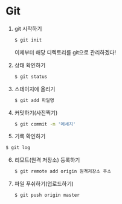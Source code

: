 # Git

1. git 시작하기

   ```sh
   $ git init
   ```

   이제부터 해당 디렉토리를 git으로 관리하겠다!

2. 상태 확인하기

   ```sh
   $ git status
   ```

3. 스테이지에 올리기

   ```sh
   $ git add 파일명
   ```

4. 커밋하기(사진찍기)

   ```sh
   $ git commit -m '메세지'
   ```

5.  기록 확인하기

   ```sh
   $ git log
   ```

6. 리모트(원격 저장소) 등록하기

   ```sh
   $ git remote add origin 원격저장소 주소
   ```

7. 파일 푸쉬하기(업로드하기)

   ```sh
   $ git push origin master
   ```

   





